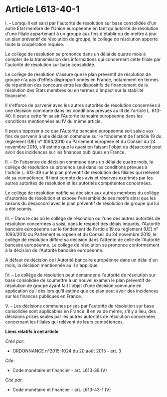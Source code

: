 # Article L613-40-1

I. – Lorsqu'il est saisi par l'autorité de résolution sur base consolidée d'un autre Etat membre de l'Union européenne en
tant qu'autorité de résolution d'une filiale appartenant à un groupe aux fins d'établir ou de mettre à jour un plan préventif
de résolution de groupe, le collège de résolution apporte toute la coopération requise. 

Le collège de résolution se prononce dans un délai de quatre mois à compter de la transmission des informations qui
concernent cette filiale par l'autorité de résolution sur base consolidée. 

Le collège de résolution s'assure que le plan préventif de résolution de groupe n'a pas d'effets disproportionnés en France,
notamment en termes de répartition des concours entre les dispositifs de financement de la résolution des Etats membres ou en
termes d'impact sur la stabilité financière. 

Il s'efforce de parvenir avec les autres autorités de résolution concernées à une décision commune dans les conditions
prévues au III de l'article L. 613-40. Il peut à cette fin saisir l'Autorité bancaire européenne dans les conditions
mentionnées au IV du même article. 

Il peut s'opposer à ce que l'Autorité bancaire européenne soit saisie aux fins de parvenir à une décision commune sur le
fondement de l'article 19 du règlement (UE) n° 1093/2010 du Parlement européen et du Conseil du 24 novembre 2010, s'il estime
que la question faisant l'objet du désaccord peut avoir des incidences sur les finances publiques en France. 

II. – En l'absence de décision commune dans un délai de quatre mois, le collège de résolution se prononce seul dans les
conditions prévues à l'article L. 613-39 sur le plan préventif de résolution des filiales qui relèvent de sa compétence. Il
tient compte des avis et réserves exprimés par les autres autorités de résolution et les autorités compétentes concernées. 

Le collège de résolution notifie sa décision aux autres membres du collège d'autorités de résolution et expose l'ensemble de
ses motifs ainsi que les raisons du désaccord avec le plan préventif de résolution de groupe qui lui a été soumis. 

III. – Dans le cas où le collège de résolution ou l'une des autres autorités de résolution concernées a saisi, dans le
respect des délais impartis, l'Autorité bancaire européenne sur le fondement de l'article 19 du règlement (UE) n° 1093/2010
du Parlement européen et du Conseil du 24 novembre 2010, le collège de résolution diffère sa décision dans l'attente de celle
de l'Autorité bancaire européenne. Le collège de résolution se prononce conformément à la décision de l'Autorité bancaire
européenne. 

A défaut de décision de l'Autorité bancaire européenne dans un délai d'un mois, la décision mentionnée au II s'applique. 

IV. – Le collège de résolution peut demander à l'autorité de résolution sur base consolidée de soumettre à un nouvel examen
le plan préventif de résolution de groupe ayant fait l'objet d'une décision commune en application du I dès lors qu'il estime
que ce plan peut avoir des incidences sur les finances publiques en France. 

V. – Les décisions communes prises par l'autorité de résolution sur base consolidée sont applicables en France. Il en va de
même, s'il y a lieu, des décisions prises seules par les autres autorités de résolution concernées concernant les filiales
qui relèvent de leurs compétences.

**Liens relatifs à cet article**

_Créé par_:

  - ORDONNANCE n°2015-1024 du 20 août 2015 - art. 3

_Cite_:

  - Code monétaire et financier - art. L613-39 (V)

_Cité par_:

  - Code monétaire et financier - art. L613-43-1 (V)
